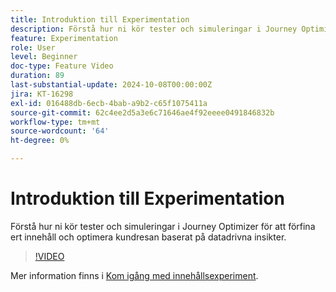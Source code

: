 ```yaml
---
title: Introduktion till Experimentation
description: Förstå hur ni kör tester och simuleringar i Journey Optimizer för att förfina ert innehåll och optimera kundresan baserat på datadrivna insikter.
feature: Experimentation
role: User
level: Beginner
doc-type: Feature Video
duration: 89
last-substantial-update: 2024-10-08T00:00:00Z
jira: KT-16298
exl-id: 016488db-6ecb-4bab-a9b2-c65f1075411a
source-git-commit: 62c4ee2d5a3e6c71646ae4f92eeee0491846832b
workflow-type: tm+mt
source-wordcount: '64'
ht-degree: 0%

---
```


# Introduktion till Experimentation

Förstå hur ni kör tester och simuleringar i Journey Optimizer för att förfina ert innehåll och optimera kundresan baserat på datadrivna insikter.

>[!VIDEO](https://video.tv.adobe.com/v/3434963/?learn=on)

Mer information finns i [Kom igång med innehållsexperiment](https://experienceleague.adobe.com/en/docs/journey-optimizer/using/content-management/content-experiment/get-started-experiment).
